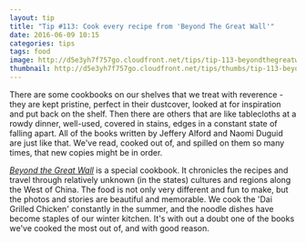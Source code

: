 ```yaml
---
layout: tip
title: "Tip #113: Cook every recipe from 'Beyond The Great Wall'"
date: 2016-06-09 10:15
categories: tips
tags: food
image: http://d5e3yh7f757go.cloudfront.net/tips/tip-113-beyondthegreatwall.jpg
thumbnail: http://d5e3yh7f757go.cloudfront.net/tips/thumbs/tip-113-beyondthegreatwall.jpg
---
```

There are some cookbooks on our shelves that we treat with reverence - they are kept pristine, perfect in their dustcover, looked at for inspiration and put back on the shelf. Then there are others that are like tablecloths at a rowdy dinner, well-used, covered in stains, edges in a constant state of falling apart. All of the books written by Jeffery Alford and Naomi Duguid are just like that. We've read, cooked out of, and spilled on them so many times, that new copies might be in order. 

[_Beyond the Great Wall_](http://amzn.to/1UFS6Yo) is a special cookbook. It chronicles the recipes and travel through relatively unknown (in the states) cultures and regions along the West of China. The food is not only very different and fun to make, but the photos and stories are beautiful and memorable. We cook the 'Dai Grilled Chicken' constantly in the summer, and the noodle dishes have become staples of our winter kitchen. It's with out a doubt one of the books we've cooked the most out of, and with good reason.